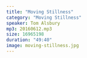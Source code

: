 ```yaml
---
title: "Moving Stillness"
category: "Moving Stillness"
speaker: Tom Alsbury
mp3: 20160612.mp3
size: 16965198
duration: "49:40"
image: moving-stillness.jpg
---
```

